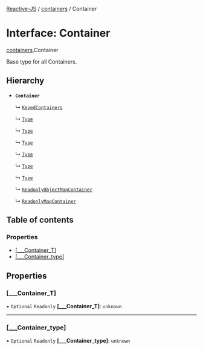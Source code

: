 [Reactive-JS](../README.md) / [containers](../modules/containers.md) / Container

# Interface: Container

[containers](../modules/containers.md).Container

Base type for all Containers.

## Hierarchy

- **`Container`**

  ↳ [`KeyedContainers`](containers.KeyedContainers-1.md)

  ↳ [`Type`](containers.EnumeratorContainer.Type.md)

  ↳ [`Type`](containers.IterableContainer.Type.md)

  ↳ [`Type`](containers.PromiseContainer.Type.md)

  ↳ [`Type`](containers.AsyncIterableContainer.Type.md)

  ↳ [`Type`](containers.EventSourceContainer.Type.md)

  ↳ [`Type`](containers.ObservableContainer.Type.md)

  ↳ [`ReadonlyObjectMapContainer`](containers.ReadonlyObjectMapContainer.md)

  ↳ [`ReadonlyMapContainer`](containers.ReadonlyMapContainer.md)

## Table of contents

### Properties

- [[\_\_\_Container\_T]](containers.Container.md#[___container_t])
- [[\_\_\_Container\_type]](containers.Container.md#[___container_type])

## Properties

### [\_\_\_Container\_T]

• `Optional` `Readonly` **[\_\_\_Container\_T]**: `unknown`

___

### [\_\_\_Container\_type]

• `Optional` `Readonly` **[\_\_\_Container\_type]**: `unknown`
